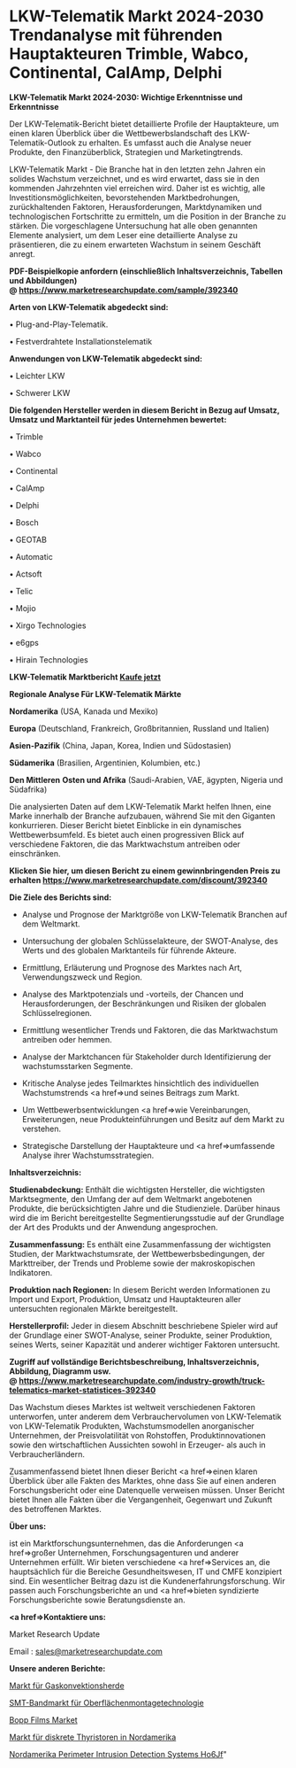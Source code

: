 # LKW-Telematik Markt 2024-2030 Trendanalyse mit führenden Hauptakteuren Trimble, Wabco, Continental, CalAmp, Delphi

<strong>LKW-Telematik Markt 2024-2030: Wichtige Erkenntnisse und Erkenntnisse</strong>

Der LKW-Telematik-Bericht bietet detaillierte Profile der Hauptakteure, um einen klaren Überblick über die Wettbewerbslandschaft des LKW-Telematik-Outlook zu erhalten. Es umfasst auch die Analyse neuer Produkte, den Finanzüberblick, Strategien und Marketingtrends.

LKW-Telematik Markt - Die Branche hat in den letzten zehn Jahren ein solides Wachstum verzeichnet, und es wird erwartet, dass sie in den kommenden Jahrzehnten viel erreichen wird. Daher ist es wichtig, alle Investitionsmöglichkeiten, bevorstehenden Marktbedrohungen, zurückhaltenden Faktoren, Herausforderungen, Marktdynamiken und technologischen Fortschritte zu ermitteln, um die Position in der Branche zu stärken. Die vorgeschlagene Untersuchung hat alle oben genannten Elemente analysiert, um dem Leser eine detaillierte Analyse zu präsentieren, die zu einem erwarteten Wachstum in seinem Geschäft anregt.

<strong><b>PDF-Beispielkopie anfordern (einschließlich Inhaltsverzeichnis, Tabellen und Abbildungen) @ </b></strong><strong><a href=https://www.marketresearchupdate.com/sample/392340><strong>https://www.marketresearchupdate.com/sample/392340</u></a></strong></strong>

<strong>Arten von LKW-Telematik abgedeckt sind:</strong>

• Plug-and-Play-Telematik.

• Festverdrahtete Installationstelematik

<strong>Anwendungen von LKW-Telematik abgedeckt sind:</strong>

• Leichter LKW

• Schwerer LKW

<strong>Die folgenden Hersteller werden in diesem Bericht in Bezug auf Umsatz, Umsatz und Marktanteil für jedes Unternehmen bewertet:</strong>

• Trimble

• Wabco

• Continental

• CalAmp

• Delphi

• Bosch

• GEOTAB

• Automatic

• Actsoft

• Telic

• Mojio

• Xirgo Technologies

• e6gps

• Hirain Technologies

<strong>LKW-Telematik Marktbericht <a href=https://www.marketresearchupdate.com/buynow/392340>Kaufe jetzt</a></strong>

<strong>Regionale Analyse Für LKW-Telematik Märkte</strong>

<strong>Nordamerika</strong> (USA, Kanada und Mexiko)

<strong>Europa</strong> (Deutschland, Frankreich, Großbritannien, Russland und Italien)

<strong>Asien-Pazifik</strong> (China, Japan, Korea, Indien und Südostasien)

<strong>Südamerika</strong> (Brasilien, Argentinien, Kolumbien, etc.)

<strong>Den Mittleren</strong> <strong>Osten und Afrika</strong> (Saudi-Arabien, VAE, ägypten, Nigeria und Südafrika)

Die analysierten Daten auf dem LKW-Telematik Markt helfen Ihnen, eine Marke innerhalb der Branche aufzubauen, während Sie mit den Giganten konkurrieren. Dieser Bericht bietet Einblicke in ein dynamisches Wettbewerbsumfeld. Es bietet auch einen progressiven Blick auf verschiedene Faktoren, die das Marktwachstum antreiben oder einschränken.

<strong>Klicken Sie hier, um diesen Bericht zu einem gewinnbringenden Preis zu erhalten
</strong><strong><a href=https://www.marketresearchupdate.com/discount/392340>https://www.marketresearchupdate.com/discount/392340</b></u></strong></a>

<strong>Die Ziele des Berichts sind:</strong>

- Analyse und Prognose der Marktgröße von LKW-Telematik Branchen auf dem Weltmarkt.

- Untersuchung der globalen Schlüsselakteure, der SWOT-Analyse, des Werts und des globalen Marktanteils für führende Akteure.

- Ermittlung, Erläuterung und Prognose des Marktes nach Art, Verwendungszweck und Region.

- Analyse des Marktpotenzials und -vorteils, der Chancen und Herausforderungen, der Beschränkungen und Risiken der globalen Schlüsselregionen.

- Ermittlung wesentlicher Trends und Faktoren, die das Marktwachstum antreiben oder hemmen.

- Analyse der Marktchancen für Stakeholder durch Identifizierung der wachstumsstarken Segmente.

- Kritische Analyse jedes Teilmarktes hinsichtlich des individuellen Wachstumstrends <a href=>und</a> seines Beitrags zum Markt.

- Um Wettbewerbsentwicklungen <a href=>wie</a> Vereinbarungen, Erweiterungen, neue Produkteinführungen und Besitz auf dem Markt zu verstehen.

- Strategische Darstellung der Hauptakteure und <a href=>umfas</a>sende Analyse ihrer Wachstumsstrategien.

<strong>Inhaltsverzeichnis:</strong>

<strong>Studienabdeckung:</strong> Enthält die wichtigsten Hersteller, die wichtigsten Marktsegmente, den Umfang der auf dem Weltmarkt angebotenen Produkte, die berücksichtigten Jahre und die Studienziele. Darüber hinaus wird die im Bericht bereitgestellte Segmentierungsstudie auf der Grundlage der Art des Produkts und der Anwendung angesprochen.

<strong>Zusammenfassung:</strong> Es enthält eine Zusammenfassung der wichtigsten Studien, der Marktwachstumsrate, der Wettbewerbsbedingungen, der Markttreiber, der Trends und Probleme sowie der makroskopischen Indikatoren.

<strong>Produktion nach Regionen:</strong> In diesem Bericht werden Informationen zu Import und Export, Produktion, Umsatz und Hauptakteuren aller untersuchten regionalen Märkte bereitgestellt.

<strong>Herstellerprofil:</strong> Jeder in diesem Abschnitt beschriebene Spieler wird auf der Grundlage einer SWOT-Analyse, seiner Produkte, seiner Produktion, seines Werts, seiner Kapazität und anderer wichtiger Faktoren untersucht.

<strong><b>Zugriff auf vollständige Berichtsbeschreibung, Inhaltsverzeichnis, Abbildung, Diagramm usw. @ </b></strong><strong><a href=https://www.marketresearchupdate.com/industry-growth/truck-telematics-market-statistices-392340>https://www.marketresearchupdate.com/industry-growth/truck-telematics-market-statistices-392340</a></strong>

Das Wachstum dieses Marktes ist weltweit verschiedenen Faktoren unterworfen, unter anderem dem Verbrauchervolumen von LKW-Telematik von LKW-Telematik Produkten, Wachstumsmodellen anorganischer Unternehmen, der Preisvolatilität von Rohstoffen, Produktinnovationen sowie den wirtschaftlichen Aussichten sowohl in Erzeuger- als auch in Verbraucherländern.

Zusammenfassend bietet Ihnen dieser Bericht <a href=>einen</a> klaren Überblick über alle Fakten des Marktes, ohne dass Sie auf einen anderen Forschungsbericht oder eine Datenquelle verweisen müssen. Unser Bericht bietet Ihnen alle Fakten über die Vergangenheit, Gegenwart und Zukunft des betroffenen Marktes.

<strong>Über uns:</strong>

 ist ein Marktforschungsunternehmen, das die Anforderungen <a href=>großer</a> Unternehmen, Forschungsagenturen und anderer Unternehmen erfüllt. Wir bieten verschiedene <a href=>Services</a> an, die hauptsächlich für die Bereiche Gesundheitswesen, IT und CMFE konzipiert sind. Ein wesentlicher Beitrag dazu ist die Kundenerfahrungsforschung. Wir passen auch Forschungsberichte an und <a href=>bieten</a> syndizierte Forschungsberichte sowie Beratungsdienste an.

<strong><a href=>Kontaktiere uns:</a></strong>

Market Research Update

Email : sales@marketresearchupdate.com

<strong>Unsere anderen Berichte:</strong>

<a href=https://www.linkedin.com/pulse/gas-convection-ranges-market-strategic-insights>Markt für Gaskonvektionsherde</a>

<a href=https://www.linkedin.com/pulse/surface-mount-technology-smt-tape-market-research>SMT-Bandmarkt für Oberflächenmontagetechnologie</a>

<a href=https://www.linkedin.com/pulse/bopp-films-market-2023-analysis-growth-drivers-vendors>Bopp Films Market</a>

<a href=https://www.linkedin.com/pulse/north-america-discrete-thyristors-market-2023>Markt für diskrete Thyristoren in Nordamerika</a>

<a href=https://www.linkedin.com/pulse/north-america-perimeter-intrusion-detection-systems-ho6jf/>Nordamerika Perimeter Intrusion Detection Systems Ho6Jf</a>"
